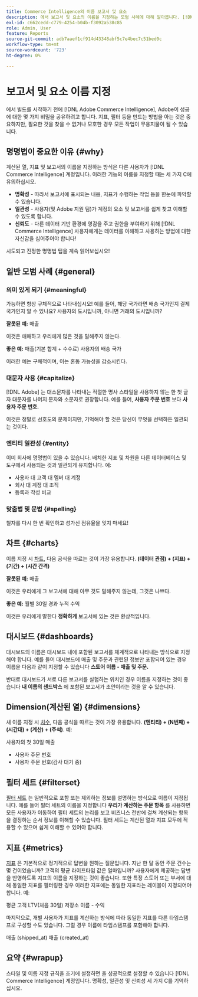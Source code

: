 ```yaml
---
title: Commerce Intelligence의 이름 보고서 및 요소
description: 에서 보고서 및 요소의 이름을 지정하는 모범 사례에 대해 알아봅니다. [!DNL Commerce Intelligence].
exl-id: c662cedd-c779-4254-b04b-f3092a538c85
role: Admin, User
feature: Reports
source-git-commit: adb7aaef1cf914d43348abf5c7e4bec7c51bed0c
workflow-type: tm+mt
source-wordcount: '723'
ht-degree: 0%

---
```


# 보고서 및 요소 이름 지정

에서 빌드를 시작하기 전에 [!DNL Adobe Commerce Intelligence], Adobe이 성공에 대한 몇 가지 비밀을 공유하려고 합니다. 지표, 필터 등을 만드는 방법을 아는 것은 중요하지만, 필요한 것을 찾을 수 없거나 모호한 경우 모든 작업이 무용지물이 될 수 있습니다.

## 명명법이 중요한 이유 {#why}

계산된 열, 지표 및 보고서의 이름을 지정하는 방식은 다른 사용자가 [!DNL Commerce Intelligence] 계정입니다. 이러한 기능의 이름을 지정할 때는 세 가지 C에 유의하십시오.

* **명확성** - 따라서 보고서에 표시되는 내용, 지표가 수행하는 작업 등을 한눈에 파악할 수 있습니다.
* **일관성** - 사용자(및 Adobe 지원 팀)가 계정의 요소 및 보고서를 쉽게 찾고 이해할 수 있도록 합니다.
* **신뢰도** - 다른 데이터 기반 환경에 영감을 주고 권한을 부여하기 위해 [!DNL Commerce Intelligence] 사용자에게는 데이터를 이해하고 사용하는 방법에 대한 자신감을 심어주어야 합니다!

시도되고 진정한 명명법 팁을 계속 읽어보십시오!

## 일반 모범 사례 {#general}

### 의미 있게 되기 {#meaningful}

가능하면 항상 구체적으로 나타내십시오! 예를 들어, 해당 국가라면 배송 국가인지 결제 국가인지 알 수 있나요? 사용자의 도시입니까, 아니면 거래의 도시입니까?

**잘못된 예:**
매출

이것은 애매하고 우리에게 많은 것을 말해주지 않는다.

**좋은 예:**
매출(기본 합계 + 수수료) 사용자의 배송 국가

이러한 예는 구체적이며, 이는 혼동 가능성을 감소시킨다.

### 대문자 사용 {#capitalize}

[!DNL Adobe] 는 대소문자를 나타내는 적절한 명사 스타일을 사용하지 않는 한 첫 글자 대문자를 나머지 문자와 소문자로 권장합니다. 예를 들어, **사용자 주문 번호** 보다 **사용자 주문 번호.**

이것은 정말로 선호도의 문제이지만, 기억해야 할 것은 당신이 무엇을 선택하든 일관되는 것이다.

### 엔티티 일관성 {#entity}

이미 회사에 명명법이 있을 수 있습니다. 배치한 지표 및 차원을 다른 데이터베이스 및 도구에서 사용되는 것과 일관되게 유지합니다. 예:

* 사용자 대 고객 대 멤버 대 계정
* 회사 대 계정 대 조직
* 등록과 작성 비교

### 맞춤법 및 문법 {#spelling}

철자를 다시 한 번 확인하고 성가신 점유율을 잊지 마세요!

## 차트 {#charts}

이름 지정 시 [차트](../tutorials/using-visual-report-builder.md), 다음 공식을 따르는 것이 가장 유용합니다. **(데이터 관점) + (지표) + (기간) + (시간 간격)**

**잘못된 예:**
매출

이것은 우리에게 그 보고서에 대해 아무 것도 말해주지 않는데, 그것은 나쁘다.

**좋은 예:**
월별 30일 경과 누적 수익

이것은 우리에게 말한다 **정확하게** 보고서에 있는 것은 환상적입니다.

## 대시보드 {#dashboards}

대시보드의 이름은 대시보드 내에 포함된 보고서를 체계적으로 나타내는 방식으로 지정해야 합니다. 예를 들어 대시보드에 매출 및 주문과 관련된 정보만 포함되어 있는 경우 이름을 다음과 같이 지정할 수 있습니다 **스토어 이름 - 매출 및 주문.**

반대로 대시보드가 서로 다른 보고서를 실험하는 위치인 경우 이름을 지정하는 것이 좋습니다 **내 이름의 샌드박스** 에 포함된 보고서가 초안이라는 것을 알 수 있습니다.

## Dimension(계산된 열) {#dimensions}

새 이름 지정 시 [치수](../data-analyst/data-warehouse-mgr/creating-calculated-columns.md), 다음 공식을 따르는 것이 가장 유용합니다. **(엔티티) + (N번째) + (시간대) + (계산) + (주석)**. 예:

사용자의 첫 30일 매출
* 사용자 주문 번호
* 사용자 주문 번호(감사 대기 중)

## 필터 세트 {#filterset}

[필터 세트](../data-user/reports/ess-manage-data-filters.md) 는 일반적으로 포함 또는 제외하는 정보를 설명하는 방식으로 이름이 지정됩니다. 예를 들어 필터 세트의 이름을 지정합니다 **우리가 계산하는 주문 항목** 를 사용하면 모든 사용자가 이동하여 필터 세트의 논리를 보고 비즈니스 전반에 걸쳐 계산되는 항목을 결정하는 순서 정보를 이해할 수 있습니다. 필터 세트는 계산된 열과 지표 모두에 적용할 수 있으며 쉽게 이해할 수 있어야 합니다.

## 지표 {#metrics}

[지표](../data-user/reports/ess-manage-data-metrics.md) 은 기본적으로 정기적으로 답변을 원하는 질문입니다. 지난 한 달 동안 주문 건수는 몇 건이었습니까? 고객의 평균 라이프타임 값은 얼마입니까? 사용자에게 제공하는 답변을 반영하도록 지표의 이름을 지정하는 것이 좋습니다. 또한 특정 스토어 또는 부서에 대해 동일한 지표를 필터링한 경우 이러한 지표에는 동일한 지표라는 레이블이 지정되어야 합니다. 예:

평균 고객 LTV(처음 30일) 저장소 이름 - 수익

마지막으로, 개별 사용자가 지표를 계산하는 방식에 따라 동일한 지표를 다른 타임스탬프로 구성할 수도 있습니다. 그럴 경우 이름에 타임스탬프를 포함해야 합니다.

매출 (shipped\_at) 매출 (created\_at)

## 요약 {#wrapup}

스타일 및 이름 지정 규칙을 조기에 설정하면 을 성공적으로 설정할 수 있습니다 [!DNL Commerce Intelligence] 계정입니다. 명확성, 일관성 및 신뢰성 세 가지 C를 기억하십시오.
